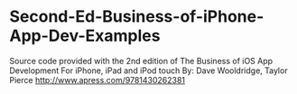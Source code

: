 Second-Ed-Business-of-iPhone-App-Dev-Examples
=============================================

Source code provided with the 2nd edition of The Business of iOS App Development For iPhone, iPad and iPod touch By: Dave Wooldridge, Taylor Pierce http://www.apress.com/9781430262381
